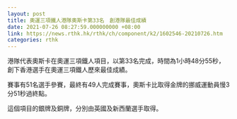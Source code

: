 ```yaml
---
layout: post
title: 奧運三項鐵人港隊奧斯卡第33名　創港隊最佳成績
date: 2021-07-26 08:27:59.000000000 +08:00
link: https://news.rthk.hk/rthk/ch/component/k2/1602546-20210726.htm
categories: rthk
---
```


港隊代表奧斯卡在奧運三項鐵人項目，以第33名完成，時間為1小時48分55秒，創下香港選手在奧運三項鐵人歷來最佳成績。

賽事有51名選手參賽，最終有49人完成賽事，奧斯卡比取得金牌的挪威運動員慢3分51秒過終點。

這個項目的銀牌及銅牌，分別由英國及新西蘭選手取得。

